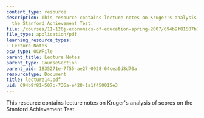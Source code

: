 ```yaml
---
content_type: resource
description: This resource contains lecture notes on Kruger's analysis of scores on
  the Stanford Achievement Test.
file: /courses/11-126j-economics-of-education-spring-2007/694b9f81507b736ae4281a1f450015e3_lecture14.pdf
file_type: application/pdf
learning_resource_types:
- Lecture Notes
ocw_type: OCWFile
parent_title: Lecture Notes
parent_type: CourseSection
parent_uid: 1835271e-7f55-ae27-0928-64cea0d8d70a
resourcetype: Document
title: lecture14.pdf
uid: 694b9f81-507b-736a-e428-1a1f450015e3
---
```

This resource contains lecture notes on Kruger's analysis of scores on the Stanford Achievement Test.

